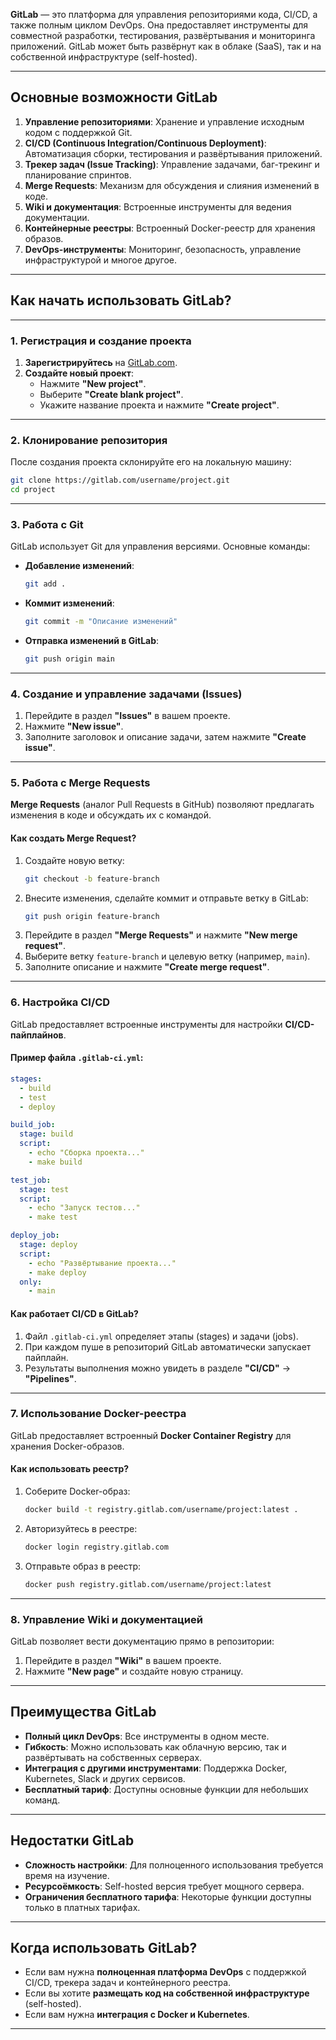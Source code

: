 **GitLab** — это платформа для управления репозиториями кода, CI/CD, а также полным циклом DevOps. Она предоставляет инструменты для совместной разработки, тестирования, развёртывания и мониторинга приложений. GitLab может быть развёрнут как в облаке (SaaS), так и на собственной инфраструктуре (self-hosted).

---

## **Основные возможности GitLab**
1. **Управление репозиториями**:
   Хранение и управление исходным кодом с поддержкой Git.
2. **CI/CD (Continuous Integration/Continuous Deployment)**:
   Автоматизация сборки, тестирования и развёртывания приложений.
3. **Трекер задач (Issue Tracking)**:
   Управление задачами, баг-трекинг и планирование спринтов.
4. **Merge Requests**:
   Механизм для обсуждения и слияния изменений в коде.
5. **Wiki и документация**:
   Встроенные инструменты для ведения документации.
6. **Контейнерные реестры**:
   Встроенный Docker-реестр для хранения образов.
7. **DevOps-инструменты**:
   Мониторинг, безопасность, управление инфраструктурой и многое другое.

---

## **Как начать использовать GitLab?**

---

### **1. Регистрация и создание проекта**
1. **Зарегистрируйтесь** на [GitLab.com](https://gitlab.com/).
2. **Создайте новый проект**:
   - Нажмите **"New project"**.
   - Выберите **"Create blank project"**.
   - Укажите название проекта и нажмите **"Create project"**.

---

### **2. Клонирование репозитория**
После создания проекта склонируйте его на локальную машину:
```bash
git clone https://gitlab.com/username/project.git
cd project
```

---

### **3. Работа с Git**
GitLab использует Git для управления версиями. Основные команды:
- **Добавление изменений**:
  ```bash
  git add .
  ```
- **Коммит изменений**:
  ```bash
  git commit -m "Описание изменений"
  ```
- **Отправка изменений в GitLab**:
  ```bash
  git push origin main
  ```

---

### **4. Создание и управление задачами (Issues)**
1. Перейдите в раздел **"Issues"** в вашем проекте.
2. Нажмите **"New issue"**.
3. Заполните заголовок и описание задачи, затем нажмите **"Create issue"**.

---

### **5. Работа с Merge Requests**
**Merge Requests** (аналог Pull Requests в GitHub) позволяют предлагать изменения в коде и обсуждать их с командой.

#### **Как создать Merge Request?**
1. Создайте новую ветку:
   ```bash
   git checkout -b feature-branch
   ```
2. Внесите изменения, сделайте коммит и отправьте ветку в GitLab:
   ```bash
   git push origin feature-branch
   ```
3. Перейдите в раздел **"Merge Requests"** и нажмите **"New merge request"**.
4. Выберите ветку `feature-branch` и целевую ветку (например, `main`).
5. Заполните описание и нажмите **"Create merge request"**.

---

### **6. Настройка CI/CD**
GitLab предоставляет встроенные инструменты для настройки **CI/CD-пайплайнов**.

#### **Пример файла `.gitlab-ci.yml`:**
```yaml
stages:
  - build
  - test
  - deploy

build_job:
  stage: build
  script:
    - echo "Сборка проекта..."
    - make build

test_job:
  stage: test
  script:
    - echo "Запуск тестов..."
    - make test

deploy_job:
  stage: deploy
  script:
    - echo "Развёртывание проекта..."
    - make deploy
  only:
    - main
```

#### **Как работает CI/CD в GitLab?**
1. Файл `.gitlab-ci.yml` определяет этапы (stages) и задачи (jobs).
2. При каждом пуше в репозиторий GitLab автоматически запускает пайплайн.
3. Результаты выполнения можно увидеть в разделе **"CI/CD"** → **"Pipelines"**.

---

### **7. Использование Docker-реестра**
GitLab предоставляет встроенный **Docker Container Registry** для хранения Docker-образов.

#### **Как использовать реестр?**
1. Соберите Docker-образ:
   ```bash
   docker build -t registry.gitlab.com/username/project:latest .
   ```
2. Авторизуйтесь в реестре:
   ```bash
   docker login registry.gitlab.com
   ```
3. Отправьте образ в реестр:
   ```bash
   docker push registry.gitlab.com/username/project:latest
   ```

---

### **8. Управление Wiki и документацией**
GitLab позволяет вести документацию прямо в репозитории:
1. Перейдите в раздел **"Wiki"** в вашем проекте.
2. Нажмите **"New page"** и создайте новую страницу.

---

## **Преимущества GitLab**
- **Полный цикл DevOps**: Все инструменты в одном месте.
- **Гибкость**: Можно использовать как облачную версию, так и развёртывать на собственных серверах.
- **Интеграция с другими инструментами**: Поддержка Docker, Kubernetes, Slack и других сервисов.
- **Бесплатный тариф**: Доступны основные функции для небольших команд.

---

## **Недостатки GitLab**
- **Сложность настройки**: Для полноценного использования требуется время на изучение.
- **Ресурсоёмкость**: Self-hosted версия требует мощного сервера.
- **Ограничения бесплатного тарифа**: Некоторые функции доступны только в платных тарифах.

---

## **Когда использовать GitLab?**
- Если вам нужна **полноценная платформа DevOps** с поддержкой CI/CD, трекера задач и контейнерного реестра.
- Если вы хотите **размещать код на собственной инфраструктуре** (self-hosted).
- Если вам нужна **интеграция с Docker и Kubernetes**.

---